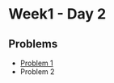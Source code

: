 # Week1 - Day 2

## Problems
- [Problem 1](https://github.com/aditya-chdhry/PIPTP-Prep-2025/blob/main/Week1/Day2/solution%201)
- Problem 2
